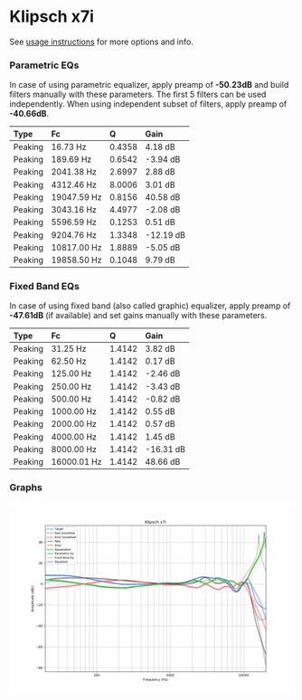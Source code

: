 # Klipsch x7i
See [usage instructions](https://github.com/jaakkopasanen/AutoEq#usage) for more options and info.

### Parametric EQs
In case of using parametric equalizer, apply preamp of **-50.23dB** and build filters manually
with these parameters. The first 5 filters can be used independently.
When using independent subset of filters, apply preamp of **-40.66dB**.

| Type    | Fc          |      Q | Gain      |
|:--------|:------------|:-------|:----------|
| Peaking | 16.73 Hz    | 0.4358 | 4.18 dB   |
| Peaking | 189.69 Hz   | 0.6542 | -3.94 dB  |
| Peaking | 2041.38 Hz  | 2.6997 | 2.88 dB   |
| Peaking | 4312.46 Hz  | 8.0006 | 3.01 dB   |
| Peaking | 19047.59 Hz | 0.8156 | 40.58 dB  |
| Peaking | 3043.16 Hz  | 4.4977 | -2.08 dB  |
| Peaking | 5596.59 Hz  | 0.1253 | 0.51 dB   |
| Peaking | 9204.76 Hz  | 1.3348 | -12.19 dB |
| Peaking | 10817.00 Hz | 1.8889 | -5.05 dB  |
| Peaking | 19858.50 Hz | 0.1048 | 9.79 dB   |

### Fixed Band EQs
In case of using fixed band (also called graphic) equalizer, apply preamp of **-47.61dB**
(if available) and set gains manually with these parameters.

| Type    | Fc          |      Q | Gain      |
|:--------|:------------|:-------|:----------|
| Peaking | 31.25 Hz    | 1.4142 | 3.82 dB   |
| Peaking | 62.50 Hz    | 1.4142 | 0.17 dB   |
| Peaking | 125.00 Hz   | 1.4142 | -2.46 dB  |
| Peaking | 250.00 Hz   | 1.4142 | -3.43 dB  |
| Peaking | 500.00 Hz   | 1.4142 | -0.82 dB  |
| Peaking | 1000.00 Hz  | 1.4142 | 0.55 dB   |
| Peaking | 2000.00 Hz  | 1.4142 | 0.57 dB   |
| Peaking | 4000.00 Hz  | 1.4142 | 1.45 dB   |
| Peaking | 8000.00 Hz  | 1.4142 | -16.31 dB |
| Peaking | 16000.01 Hz | 1.4142 | 48.66 dB  |

### Graphs
![](./Klipsch%20x7i.png)